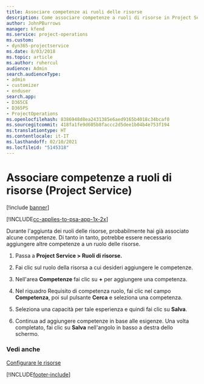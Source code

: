 ```yaml
---
title: Associare competenze ai ruoli delle risorse
description: Come associare competenze a ruoli di risorse in Project Service
author: JohnPBurrows
manager: kfend
ms.service: project-operations
ms.custom:
- dyn365-projectservice
ms.date: 8/03/2018
ms.topic: article
ms.author: ruhercul
audience: Admin
search.audienceType:
- admin
- customizer
- enduser
search.app:
- D365CE
- D365PS
- ProjectOperations
ms.openlocfilehash: 8386948d8ea2431385e6aed9165b4018c34bcaf0
ms.sourcegitcommit: 418fa1fe9d605b8faccc2d5dee1b04b4e753f194
ms.translationtype: HT
ms.contentlocale: it-IT
ms.lasthandoff: 02/10/2021
ms.locfileid: "5145318"
---
```

# <a name="associate-skills-with-resource-roles-project-service"></a>Associare competenze a ruoli di risorse (Project Service)

[!include [banner](../includes/psa-now-project-operations.md)]

[!INCLUDE[cc-applies-to-psa-app-1x-2x](../includes/cc-applies-to-psa-app-1x-2x.md)]

Durante l'aggiunta dei ruoli delle risorse, probabilmente hai già associato alcune competenze. Di tanto in tanto, potrebbe essere necessario aggiungere altre competenze a un ruolo delle risorse.  
  
1.  Passa a **Project Service > Ruoli di risorse.**  
  
2.  Fai clic sul ruolo della risorsa a cui desideri aggiungere le competenze.  
  
3.  Nell'area **Competenze** fai clic su **+** per aggiungere una competenza.  
  
4.  Nel riquadro Requisito di competenza ruolo, fai clic nel campo **Competenza**, poi sul pulsante **Cerca** e seleziona una competenza.  
  
5.  Seleziona una capacità per tale esperienza e quindi fai clic su **Salva**.  
  
6.  Continua ad aggiungere competenze in base alle esigenze. Una volta completato, fai clic su **Salva** nell'angolo in basso a destra dello schermo.  
  
### <a name="see-also"></a>Vedi anche  
 [Configurare le risorse](../psa/set-up-resources.md)


[!INCLUDE[footer-include](../includes/footer-banner.md)]